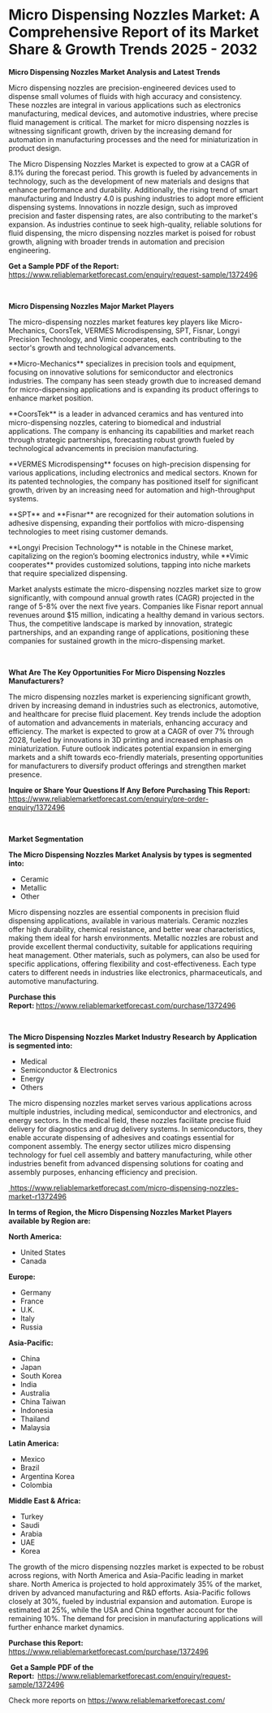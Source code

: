 <p><h1>Micro Dispensing Nozzles Market: A Comprehensive Report of its Market Share & Growth Trends 2025 - 2032</h1></p><p><strong>Micro Dispensing Nozzles Market Analysis and Latest Trends</strong></p>
<p><p>Micro dispensing nozzles are precision-engineered devices used to dispense small volumes of fluids with high accuracy and consistency. These nozzles are integral in various applications such as electronics manufacturing, medical devices, and automotive industries, where precise fluid management is critical. The market for micro dispensing nozzles is witnessing significant growth, driven by the increasing demand for automation in manufacturing processes and the need for miniaturization in product design.</p><p>The Micro Dispensing Nozzles Market is expected to grow at a CAGR of 8.1% during the forecast period. This growth is fueled by advancements in technology, such as the development of new materials and designs that enhance performance and durability. Additionally, the rising trend of smart manufacturing and Industry 4.0 is pushing industries to adopt more efficient dispensing systems. Innovations in nozzle design, such as improved precision and faster dispensing rates, are also contributing to the market's expansion. As industries continue to seek high-quality, reliable solutions for fluid dispensing, the micro dispensing nozzles market is poised for robust growth, aligning with broader trends in automation and precision engineering.</p></p>
<p><strong>Get a Sample PDF of the Report:&nbsp;</strong> <a href="https://www.reliablemarketforecast.com/enquiry/request-sample/1372496?utm_campaign=3324&utm_medium=2&utm_source=Github&utm_content=ia&utm_term=22032025&utm_id=micro-dispensing-nozzles">https://www.reliablemarketforecast.com/enquiry/request-sample/1372496</a></p>
<p>&nbsp;</p>
<p><strong>Micro Dispensing Nozzles Major Market Players</strong></p>
<p><p>The micro-dispensing nozzles market features key players like Micro-Mechanics, CoorsTek, VERMES Microdispensing, SPT, Fisnar, Longyi Precision Technology, and Vimic cooperates, each contributing to the sector's growth and technological advancements.</p><p>**Micro-Mechanics** specializes in precision tools and equipment, focusing on innovative solutions for semiconductor and electronics industries. The company has seen steady growth due to increased demand for micro-dispensing applications and is expanding its product offerings to enhance market position. </p><p>**CoorsTek** is a leader in advanced ceramics and has ventured into micro-dispensing nozzles, catering to biomedical and industrial applications. The company is enhancing its capabilities and market reach through strategic partnerships, forecasting robust growth fueled by technological advancements in precision manufacturing.</p><p>**VERMES Microdispensing** focuses on high-precision dispensing for various applications, including electronics and medical sectors. Known for its patented technologies, the company has positioned itself for significant growth, driven by an increasing need for automation and high-throughput systems.</p><p>**SPT** and **Fisnar** are recognized for their automation solutions in adhesive dispensing, expanding their portfolios with micro-dispensing technologies to meet rising customer demands.</p><p>**Longyi Precision Technology** is notable in the Chinese market, capitalizing on the region’s booming electronics industry, while **Vimic cooperates** provides customized solutions, tapping into niche markets that require specialized dispensing.</p><p>Market analysts estimate the micro-dispensing nozzles market size to grow significantly, with compound annual growth rates (CAGR) projected in the range of 5-8% over the next five years. Companies like Fisnar report annual revenues around $15 million, indicating a healthy demand in various sectors. Thus, the competitive landscape is marked by innovation, strategic partnerships, and an expanding range of applications, positioning these companies for sustained growth in the micro-dispensing market.</p></p>
<p>&nbsp;</p>
<p><strong>What Are The Key Opportunities For Micro Dispensing Nozzles Manufacturers?</strong></p>
<p><p>The micro dispensing nozzles market is experiencing significant growth, driven by increasing demand in industries such as electronics, automotive, and healthcare for precise fluid placement. Key trends include the adoption of automation and advancements in materials, enhancing accuracy and efficiency. The market is expected to grow at a CAGR of over 7% through 2028, fueled by innovations in 3D printing and increased emphasis on miniaturization. Future outlook indicates potential expansion in emerging markets and a shift towards eco-friendly materials, presenting opportunities for manufacturers to diversify product offerings and strengthen market presence.</p></p>
<p><strong>Inquire or Share Your Questions If Any Before Purchasing This Report:</strong> <a href="https://www.reliablemarketforecast.com/enquiry/pre-order-enquiry/1372496?utm_campaign=3324&utm_medium=2&utm_source=Github&utm_content=ia&utm_term=22032025&utm_id=micro-dispensing-nozzles">https://www.reliablemarketforecast.com/enquiry/pre-order-enquiry/1372496</a></p>
<p>&nbsp;</p>
<p><strong>Market Segmentation</strong></p>
<p><strong>The Micro Dispensing Nozzles Market Analysis by types is segmented into:</strong></p>
<p><ul><li>Ceramic</li><li>Metallic</li><li>Other</li></ul></p>
<p><p>Micro dispensing nozzles are essential components in precision fluid dispensing applications, available in various materials. Ceramic nozzles offer high durability, chemical resistance, and better wear characteristics, making them ideal for harsh environments. Metallic nozzles are robust and provide excellent thermal conductivity, suitable for applications requiring heat management. Other materials, such as polymers, can also be used for specific applications, offering flexibility and cost-effectiveness. Each type caters to different needs in industries like electronics, pharmaceuticals, and automotive manufacturing.</p></p>
<p><strong>Purchase this Report:&nbsp;</strong><a href="https://www.reliablemarketforecast.com/purchase/1372496?utm_campaign=3324&utm_medium=2&utm_source=Github&utm_content=ia&utm_term=22032025&utm_id=micro-dispensing-nozzles">https://www.reliablemarketforecast.com/purchase/1372496</a></p>
<p>&nbsp;</p>
<p><strong>The Micro Dispensing Nozzles Market Industry Research by Application is segmented into:</strong></p>
<p><ul><li>Medical</li><li>Semiconductor & Electronics</li><li>Energy</li><li>Others</li></ul></p>
<p><p>The micro dispensing nozzles market serves various applications across multiple industries, including medical, semiconductor and electronics, and energy sectors. In the medical field, these nozzles facilitate precise fluid delivery for diagnostics and drug delivery systems. In semiconductors, they enable accurate dispensing of adhesives and coatings essential for component assembly. The energy sector utilizes micro dispensing technology for fuel cell assembly and battery manufacturing, while other industries benefit from advanced dispensing solutions for coating and assembly purposes, enhancing efficiency and precision.</p></p>
<p><a href="https://www.reliablemarketforecast.com/micro-dispensing-nozzles-market-r1372496?utm_campaign=3324&utm_medium=2&utm_source=Github&utm_content=ia&utm_term=22032025&utm_id=micro-dispensing-nozzles">&nbsp;https://www.reliablemarketforecast.com/micro-dispensing-nozzles-market-r1372496</a></p>
<p><strong>In terms of Region, the Micro Dispensing Nozzles Market Players available by Region are:</strong></p>
<p>
    <p> <strong> North America: </strong>
        <ul>
            <li>United States</li>
            <li>Canada</li>
        </ul>
        </p> 
    <p> <strong> Europe: </strong>
        <ul>
            <li>Germany</li>
            <li>France</li>
            <li>U.K.</li>
            <li>Italy</li>
            <li>Russia</li>
        </ul>
        </p> 
    <p> <strong> Asia-Pacific: </strong>
        <ul>
            <li>China</li>
            <li>Japan</li>
            <li>South Korea</li>
            <li>India</li>
            <li>Australia</li>
            <li>China Taiwan</li>
            <li>Indonesia</li>
            <li>Thailand</li>
            <li>Malaysia</li>
        </ul>
        </p> 
    <p> <strong> Latin America: </strong>
        <ul>
            <li>Mexico</li>
            <li>Brazil</li>
            <li>Argentina Korea</li>
            <li>Colombia</li>
        </ul>
        </p> 
    <p> <strong> Middle East & Africa: </strong>
        <ul>
            <li>Turkey</li>
            <li>Saudi</li>
            <li>Arabia</li>
            <li>UAE</li>
            <li>Korea</li>
        </ul>
    </p>
    </p>
<p><p>The growth of the micro dispensing nozzles market is expected to be robust across regions, with North America and Asia-Pacific leading in market share. North America is projected to hold approximately 35% of the market, driven by advanced manufacturing and R&D efforts. Asia-Pacific follows closely at 30%, fueled by industrial expansion and automation. Europe is estimated at 25%, while the USA and China together account for the remaining 10%. The demand for precision in manufacturing applications will further enhance market dynamics.</p></p>
<p><strong>Purchase this Report: </strong><a href="https://www.reliablemarketforecast.com/purchase/1372496?utm_campaign=3324&utm_medium=2&utm_source=Github&utm_content=ia&utm_term=22032025&utm_id=micro-dispensing-nozzles">https://www.reliablemarketforecast.com/purchase/1372496</a></p>
<p>&nbsp;<strong>Get a Sample PDF of the Report:&nbsp;&nbsp;</strong><a href="https://www.reliablemarketforecast.com/enquiry/request-sample/1372496?utm_campaign=3324&utm_medium=2&utm_source=Github&utm_content=ia&utm_term=22032025&utm_id=micro-dispensing-nozzles">https://www.reliablemarketforecast.com/enquiry/request-sample/1372496</a></p>
<p><strong></strong></p>
<p>Check more reports on <a href="https://www.reliablemarketforecast.com/?utm_campaign=3324&utm_medium=2&utm_source=Github&utm_content=ia&utm_term=22032025&utm_id=micro-dispensing-nozzles">https://www.reliablemarketforecast.com/</a></p>